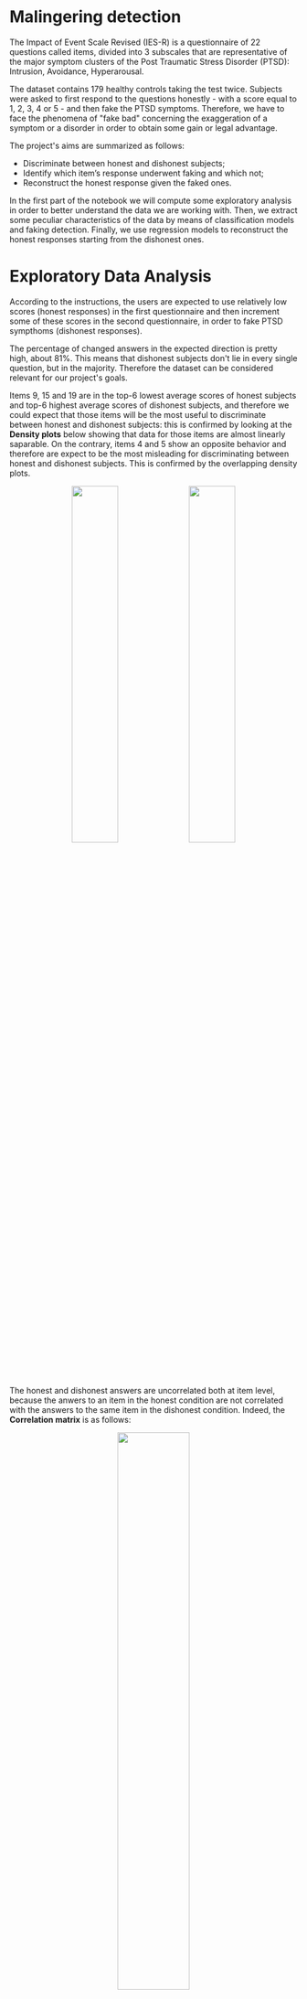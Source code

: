 # Malingering detection

The Impact of Event Scale Revised (IES-R) is a questionnaire of 22 questions called items, divided into 3 subscales that are representative of the major symptom clusters of the Post Traumatic Stress Disorder (PTSD): Intrusion, Avoidance, Hyperarousal.

The dataset contains 179 healthy controls taking the test twice. Subjects were asked to first respond to the questions honestly - with a score equal to 1, 2, 3, 4 or 5 - and then fake the PTSD symptoms. Therefore, we have to face the phenomena of "fake bad" concerning the exaggeration of a symptom or a disorder in order to obtain some gain or legal advantage.

The project's aims are summarized as follows:
- Discriminate between honest and dishonest subjects;
- Identify which item’s response underwent faking and which not;
- Reconstruct the honest response given the faked ones.

In the first part of the notebook we will compute some exploratory analysis in order to better understand the data we are working with. Then, we extract some peculiar characteristics of the data by means of classification models and faking detection. Finally, we use regression models to reconstruct the honest responses starting from the dishonest ones.

# Exploratory Data Analysis

According to the instructions, the users are expected to use relatively low scores (honest responses) in the first questionnaire and then increment some of these scores in the second questionnaire, in order to fake PTSD sympthoms (dishonest responses). 

The percentage of changed answers in the expected direction is pretty high, about 81%. This means that dishonest subjects don't lie in every single question, but in the majority. Therefore the dataset can be considered relevant for our project's goals.

Items 9, 15 and 19 are in the top-6 lowest average scores of honest subjects and top-6 highest average scores of dishonest subjects, and therefore we could expect that those items will be the most useful to discriminate between honest and dishonest subjects: this is confirmed by looking at the **Density plots** below showing that data for those items are almost linearly saparable. On the contrary, items 4 and 5 show an opposite behavior and therefore are expect to be the most misleading for discriminating between honest and dishonest subjects. This is confirmed by the overlapping density plots.

<p align="center">
  <img src="https://github.com/silviapoletti/Malingering-detection/blob/51a723b352778bf52ab7d8c3e4367eb95a0717dd/plots/separable_density_plots.png" width="40%"/>
   <img src="https://github.com/silviapoletti/Malingering-detection/blob/51a723b352778bf52ab7d8c3e4367eb95a0717dd/plots/overlapping_density_plots.png" width="40%"/>
</p>

The honest and dishonest answers are uncorrelated both at item level, because the anwers to an item in the honest condition are not correlated with the answers to the same item in the dishonest condition. Indeed, the **Correlation matrix** is as follows:

<p align="center">
  <img src="https://github.com/silviapoletti/Malingering-detection/blob/51a723b352778bf52ab7d8c3e4367eb95a0717dd/plots/correlation_matrix.png" width="50%"/>
</p>

The correlation at subject level, i.e. how much the anwers of a subject in the honest condition are correlated with the answers of the same subject in the dishonest condition, is only 0.1. Therefore, we can expect that the reconstruction of the honest subject from the fake ones is a very difficult task.

In the following **Target Plots**, the possible scores that a subject can give to an item are reported in the x-axis. The green bars are the histograms reporting the frequency of a given answer to a given item. The numbers in the dark rectangles are in the range $\[0, 1\]$ and correspond to the conditional probability to be dishonest given a certain answer.

<p align="center">
  <img src="https://github.com/silviapoletti/Malingering-detection/blob/f0d8f7bb5f442d91e23bd21aa28b1cef54ad34b4/plots/conditional_expectation_item14.png" width="65%"/>
  <img src="https://github.com/silviapoletti/Malingering-detection/blob/f0d8f7bb5f442d91e23bd21aa28b1cef54ad34b4/plots/conditional_expectation_item5.png" width="65%"/>
</p>

Therefore, the probability of beeing dishonest given a high score to item 14 is very high, as well as the probability of beeing honest given a low score. On the other hand, for item 5, whatever the answer is, the subjects are more or less equally likely to be honest and dishonest.

# Classification between honest and dishonest subjects

We used several classification models, namely as KNN, Logistic Regression, XGBoost, Decision Tree and Random Forest. In addition, we used [SHAP](https://shap.readthedocs.io/en/latest/index.html) (SHapley Additive exPlanations), that is an approach derived from game theory to explain the output of any machine learning model, and Partial Dependence Plots to show the marginal effect that one or two features have on the predicted outcome of a machine learning model.

Since our dataset is very small, instead of simply using some fixed train and a test set, we used K-fold cross-validation to evaluate the models, with $K=10$.
  
KNN reaches the best performance of 96% of accuracy. The worst performing model is Decision Tree with an accuracy of 91%, however it is the most interpretable one.

The following plots represent the feature importance ranking (left) and the **SHAP scores** (right) based on the fitted Random Forest model. 

<p align="center">
  <img src="https://github.com/silviapoletti/Malingering-detection/blob/ec20102b3cb26eeb549c7a7b346ec239d4ede797/plots/random_forest_ranking.png" width="55%"/>
  <img src="https://github.com/silviapoletti/Malingering-detection/blob/ec20102b3cb26eeb549c7a7b346ec239d4ede797/plots/random_forest_shap.png" width="40%"/>
</p>

The most relevant features for classification are item 9 and 14 both belonging to the Intrusive subscale. This means that the imagery associated with the traumatic event and nightmares is probably decisive for the distinction between honest and dishonest subjects, because liars tend to exaggerate more the symptoms described by this subscale.

For all the items except items 1, 4 and 5, a high score (red) corresponds to a high probability to be classified as dishonest, while a low score (blue) corresponds to a high probability to be classified as honest.
The majority of the items has high absolute values of SHAP, with a more clear and strong distinction between honest and dishonest subjects, resulting in a very good classification accuracy. Therefore, the SHAP value is useful for distinguishing between the two classes quite easily for the majority of the questions.

The following **Partial dependence plot** on the left indicate that a high score to item 9 combined with a high score to item 14 imply a probability higher than 60% for a subject to be classified as dishonest. While a low score in both the items implies the opposite. The other plot on the right shows that item 9 is much more relevant in predicting the dishonest than item 5: we could classify an individual as dishonest with probability higher than 55% if their score in item 9 is 4 or 5, and the score of item 5 would not affect our decision.

<p align="center">
  <img src="https://github.com/silviapoletti/Malingering-detection/blob/cb6bcffc2161c017a06c701b767f34e067e6d7be/plots/partial_dependence_9and14.png" weight="70%"\>
  <img src="https://github.com/silviapoletti/Malingering-detection/blob/cb6bcffc2161c017a06c701b767f34e067e6d7be/plots/partial_dependence_9and5.png" weight="70%"\>
</p>

We can also pick some samples in the dataset and apply **SHAP Tree explainer** to understand how each item contributed (with its importance) to the classification of the samples in the Random Forest model.  
Blue items indicate a "positive" influence on the final decision, in the direction of predicting the subject as honest, while red items indicate a "negative" influence on the final decision, in the direction of predicting the subject as dishonest. Note that:
- The bigger the length of the "thick arrows", the greater the importance of the corresponding item in the decision making;
- The closer the "thick arrows" to the prediction, the greater the importance of the corresponding item in the decision making.

<p align="center">
  <img src="https://github.com/silviapoletti/Malingering-detection/blob/e3d4249e7967fb7381fff0f5d2fcd103aee839ec/plots/shap_classification.png" \>
</p>

The misclassification is interesting: a low score given in items 1 and 3 is correctly interpreted by the model as an indicator that the subject is dishonest. However all the low values given in the other items give more relevance to the hypothesis that the subject is honest.

Dimensionality reduction with **t-Stochastic Neighbor Embetting** (t_SNE) works pretty well for classification: the new 2D data remains informative despite their dimension and can make the accuracy grow.

Overall, we can see that just one feature (item 9) is enough to reach a satisfactory accuracy, but the best performances are obtained with at least 4 features (chosen among the one having the highest feature importance).

In conclusion, the classification accuracy increases to 96% with the use of four **engineered features**, namely the subject's mean score for the three subclasses and the IES-R score, defined as the sum of all the scores given by the subject.

# Lie detection

We perform anomaly detection to investigate which item response underwent faking and which not. We will approach the problem in the other way around: given a dishonest questionnaire, we'll catch those answers that are honest, i.e. that didn't change in the expected direction from the first questionnaire to the second one. In other words, we will detect the outliers (i.e. honest responses) among the faked answers in the second questionnaire, at item level and subject level.
To find the outliers at item level we will take one specific item and consider all its corresponding answers: those answers that differ very much from the others are considered as outliers and are therefore the honest answers that the subjects gave in the dishonest condition.
To find the outliers at subject level we will take one specific subject and consider all their answers: we then classify each answer of the subject as outlier or not, depending on the usual values that each specific item takes in the dishonest condition.

We consider three strategies:
- **Term Frequency - Inverse Document Frequency** (TF-IDF) is defined as $$TF\text{-}IDF_{i,j}(s) = TF_{i,j}(s)\times IDF_i(s)$$ where $s$ is the score (taking values $1, 2, 3, 4, 5$) corresponding to item $i$ (taking values $1, \dots, 22$) and subject $j$ (taking values $1, …, 176$). 
  - The TF score is defined as:
$$TF_{i,j}(s) = \frac{n_{i,j}(s)}{\text{TOTitems}}$$ where $n_{ij}(s)$ is the number of times the the subject $j$ uses the score $s$ in its answers, normalized by the total number of answers the subject gives ($\text{TOTitems} = 22$).
  - The IDF score determines the weight of rare scores across all answers in the dataset and is defined as: 
$$IDF_i(s) = log\bigg(\frac{N}{n_i(s)} \bigg)$$ where $N = 176$ is the total number of participants and $n_i(s)$ is the number of times the score $s$ was used by other partecipants to answer item $i$. 
- **Isolation Forest** (IF) is built on the basis of decision trees and aims to explicitly identify anomalies instead of profiling normal data points. In these trees, random partitions are created by first randomly selecting a feature and then selecting a random split value between the minimum and maximum value of the selected feature. Therefore, outliers should be identified closer to the root of the tree with fewer splits necessary than normal points. The IF anomaly score is defined as:
$$ s(x,n) = - 2^{-\frac{E[h(x)]}{c(n)}}\in[-1,0]$$ where $h(x)$ is the path length of observation $x$, $c(n)$ is the average path length of unsuccessful search in a Binary Search Tree and $n$ is the number of external nodes. The decision making is described as follows:
  - A score close to $-1$ indicates anomalies;
  - A score whose absolute value is much smaller than $0.5$ indicates normal observations.

- **TF-IDF revised with Isolation Forest** is a weighted sum of the IF anomaly score and the TF-IDF score: 
$$ \text{CombinedScore} =  \alpha  \cdot | \text{IFScore} | + (1 - \alpha ) \cdot (1 - \text{TFIDFScore})$$ where  $\alpha, |\text{IFScore}|, \text{TFIDFScore} \in (0,1)$. Indeed, what corresponds to a honest response, i.e. an outlier, is a high absolute value of the IF anomaly score and a low value of the TF-IDF score.

The best threshold for computing lie detection with TF-IDF is computed as the percentile score in the TF-IDF values distribution for each IES-R item that maximizes the accuracy while minimizing the number of wrong predictions. Here, the prediction of an outlier is considered accurate if the dishonest answer score given by a subject is lower than their honest answer score.
We first estimate the IDF scores associated to each item considering only the answers from honest subjects, then compute the TF-IDF for all the subjects in the test set and finally determine the outliers according to the best threshold (`thr` in the figure) found.

<p align="center">
  <img src="https://github.com/silviapoletti/Malingering-detection/blob/e3d4249e7967fb7381fff0f5d2fcd103aee839ec/plots/shap_classification.png" \>
</p>

As we can see from the plot above, TF-IDF doesn't produce a lot of wrong prediction: for a barely good accuracy of 48.1% we have less than 2 wrong predictions, on average. The best threshold correspond to the $thr=95$ percentile.

According to Isolation Forest, for most of the items including item 9 (on the left), honest responses correspond to the scores 1, 2, 3.
Some clear exceptions are item 4 - *I felt irritable and angry* - and item 5 (on the right) - *I avoided letting myself get upset when I thought about it or was reminded of it*. Indeed liars don't think that PTSD patients would avoid negative feelings about their trauma; moreover irritability and anger are feelings that are common also for healthy subjects who tend to give high grades to that question in the honest questionnaire. The **Outlier regions plot** are based on the IF anomaly score and are as follows.

<p align="center">
  <img src="https://github.com/silviapoletti/Malingering-detection/blob/e3d4249e7967fb7381fff0f5d2fcd103aee839ec/plots/shap_classification.png" \>
  <img src="https://github.com/silviapoletti/Malingering-detection/blob/e3d4249e7967fb7381fff0f5d2fcd103aee839ec/plots/shap_classification.png" \>
</p>

The default threshold value for Isolation Forest is $0.5$. But, again, the best threshold for computing lie detection with Isolation Forest is computed as the value in $[0,1]$ that maximizes the accuracy while minimizing the number of wrong predictions. We first fit the IF algorithm on a train set of dishonest subjects, then we predict the outliers for all the subjects in the test set and finally determine the outliers according to the best threshold (`p` in the figure) found.

<p align="center">
  <img src="https://github.com/silviapoletti/Malingering-detection/blob/e3d4249e7967fb7381fff0f5d2fcd103aee839ec/plots/shap_classification.png" \>
</p>

The best threshold between accuracy and wrong predictions for the Isolation Forest is $p = 0.55$, just a little bigger than the default one $p = 0.5$. The accuracy is much higher than the one obtained with TF-IDF but the number of wrong predictions are more than twice the ones of TF-IDF with the best percentile:

<p align="center">
  <img src="https://github.com/silviapoletti/Malingering-detection/blob/e3d4249e7967fb7381fff0f5d2fcd103aee839ec/plots/shap_classification.png" \>
</p>


In conclusion, TF-IDF revised with Isolation Forest improves the accuracy of the Isolation Forest from 73.6% to 75.7% and also improves the average number of wrong predictions from 4.1 to 3.8, as displayed below.

<p align="center">
  <img src="https://github.com/silviapoletti/Malingering-detection/blob/e3d4249e7967fb7381fff0f5d2fcd103aee839ec/plots/shap_classification.png" \>
</p>

# Reconstruction of honest responses given the fake ones



* [5 - Reconstruction](#scrollTo=w3-09mOOoBaZ&line=1&uniqifier=1)
  * [5.1 - Trivial strategy (baseline)](#scrollTo=qoTDsufu5NBv)
  * [5.2 - Linear Regression](#scrollTo=RC6wtqlc0BDC&line=1&uniqifier=1)
  * [5.3 - Ridge Regression](#scrollTo=LSBHfXKHuuKb&line=1&uniqifier=1)
  * [5.4 - K-Nearest Neighbors](#scrollTo=OEanfL374WTt&line=1&uniqifier=1)
  * [5.5 - XGBoost](#scrollTo=LTMEcsmZZgJU&line=1&uniqifier=1)
  * [5.6 - Denoising with Restricted Boltzmann Machines](#scrollTo=a4_7twm_AA4q)
  * [5.7 - Denoising Autoencoder](#scrollTo=gfU-X2TAf0hy)
  * [5.8 - LSTM Autoencoder](#scrollTo=-uz4a1uD2zqb)
  * [5.9 - Final comparison](#scrollTo=4aAEG4Ak03ca&line=1&uniqifier=1)
* [6 - Conclusions](#scrollTo=I_KM4XL8EZtF)
